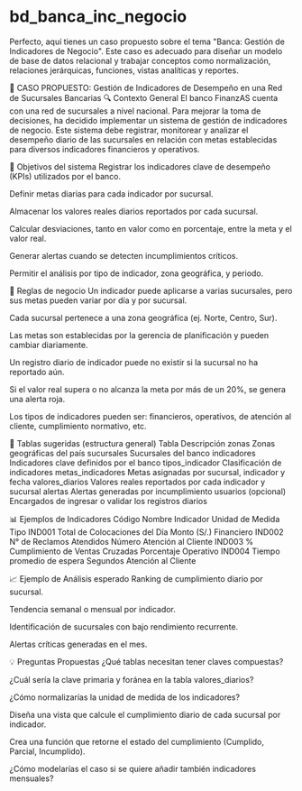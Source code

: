 # bd_banca_inc_negocio

Perfecto, aquí tienes un caso propuesto sobre el tema "Banca: Gestión de Indicadores de Negocio". Este caso es adecuado para diseñar un modelo de base de datos relacional y trabajar conceptos como normalización, relaciones jerárquicas, funciones, vistas analíticas y reportes.

🏦 CASO PROPUESTO: Gestión de Indicadores de Desempeño en una Red de Sucursales Bancarias
🔍 Contexto General
El banco FinanzAS cuenta con una red de sucursales a nivel nacional. Para mejorar la toma de decisiones, ha decidido implementar un sistema de gestión de indicadores de negocio. Este sistema debe registrar, monitorear y analizar el desempeño diario de las sucursales en relación con metas establecidas para diversos indicadores financieros y operativos.

🎯 Objetivos del sistema
Registrar los indicadores clave de desempeño (KPIs) utilizados por el banco.

Definir metas diarias para cada indicador por sucursal.

Almacenar los valores reales diarios reportados por cada sucursal.

Calcular desviaciones, tanto en valor como en porcentaje, entre la meta y el valor real.

Generar alertas cuando se detecten incumplimientos críticos.

Permitir el análisis por tipo de indicador, zona geográfica, y periodo.

📌 Reglas de negocio
Un indicador puede aplicarse a varias sucursales, pero sus metas pueden variar por día y por sucursal.

Cada sucursal pertenece a una zona geográfica (ej. Norte, Centro, Sur).

Las metas son establecidas por la gerencia de planificación y pueden cambiar diariamente.

Un registro diario de indicador puede no existir si la sucursal no ha reportado aún.

Si el valor real supera o no alcanza la meta por más de un 20%, se genera una alerta roja.

Los tipos de indicadores pueden ser: financieros, operativos, de atención al cliente, cumplimiento normativo, etc.

📂 Tablas sugeridas (estructura general)
Tabla	Descripción
zonas	Zonas geográficas del país
sucursales	Sucursales del banco
indicadores	Indicadores clave definidos por el banco
tipos_indicador	Clasificación de indicadores
metas_indicadores	Metas asignadas por sucursal, indicador y fecha
valores_diarios	Valores reales reportados por cada indicador y sucursal
alertas	Alertas generadas por incumplimiento
usuarios (opcional)	Encargados de ingresar o validar los registros diarios

📊 Ejemplos de Indicadores
Código	Nombre Indicador	Unidad de Medida	Tipo
IND001	Total de Colocaciones del Día	Monto (S/.)	Financiero
IND002	N° de Reclamos Atendidos	Número	Atención al Cliente
IND003	% Cumplimiento de Ventas Cruzadas	Porcentaje	Operativo
IND004	Tiempo promedio de espera	Segundos	Atención al Cliente

📈 Ejemplo de Análisis esperado
Ranking de cumplimiento diario por sucursal.

Tendencia semanal o mensual por indicador.

Identificación de sucursales con bajo rendimiento recurrente.

Alertas críticas generadas en el mes.

💡 Preguntas Propuestas
¿Qué tablas necesitan tener claves compuestas?

¿Cuál sería la clave primaria y foránea en la tabla valores_diarios?

¿Cómo normalizarías la unidad de medida de los indicadores?

Diseña una vista que calcule el cumplimiento diario de cada sucursal por indicador.

Crea una función que retorne el estado del cumplimiento (Cumplido, Parcial, Incumplido).

¿Cómo modelarías el caso si se quiere añadir también indicadores mensuales?

